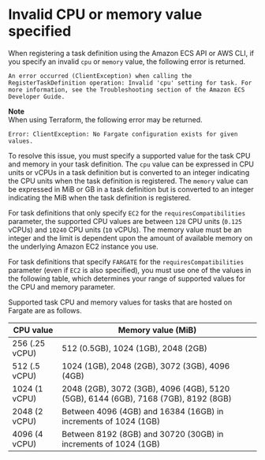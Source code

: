 # Invalid CPU or memory value specified<a name="task-cpu-memory-error"></a>

When registering a task definition using the Amazon ECS API or AWS CLI, if you specify an invalid `cpu` or `memory` value, the following error is returned\.

```
An error occurred (ClientException) when calling the RegisterTaskDefinition operation: Invalid 'cpu' setting for task. For more information, see the Troubleshooting section of the Amazon ECS Developer Guide.
```

**Note**  
When using Terraform, the following error may be returned\.  

```
Error: ClientException: No Fargate configuration exists for given values.
```

To resolve this issue, you must specify a supported value for the task CPU and memory in your task definition\. The `cpu` value can be expressed in CPU units or vCPUs in a task definition but is converted to an integer indicating the CPU units when the task definition is registered\. The `memory` value can be expressed in MiB or GB in a task definition but is converted to an integer indicating the MiB when the task definition is registered\.

For task definitions that only specify `EC2` for the `requiresCompatibilities` parameter, the supported CPU values are between `128` CPU units \(`0.125` vCPUs\) and `10240` CPU units \(`10` vCPUs\)\. The memory value must be an integer and the limit is dependent upon the amount of available memory on the underlying Amazon EC2 instance you use\.

For task definitions that specify `FARGATE` for the `requiresCompatibilities` parameter \(even if `EC2` is also specified\), you must use one of the values in the following table, which determines your range of supported values for the CPU and memory parameter\.

Supported task CPU and memory values for tasks that are hosted on Fargate are as follows\.


| CPU value | Memory value \(MiB\) | 
| --- | --- | 
| 256 \(\.25 vCPU\) | 512 \(0\.5GB\), 1024 \(1GB\), 2048 \(2GB\) | 
| 512 \(\.5 vCPU\) | 1024 \(1GB\), 2048 \(2GB\), 3072 \(3GB\), 4096 \(4GB\) | 
| 1024 \(1 vCPU\) | 2048 \(2GB\), 3072 \(3GB\), 4096 \(4GB\), 5120 \(5GB\), 6144 \(6GB\), 7168 \(7GB\), 8192 \(8GB\) | 
| 2048 \(2 vCPU\) | Between 4096 \(4GB\) and 16384 \(16GB\) in increments of 1024 \(1GB\) | 
| 4096 \(4 vCPU\) | Between 8192 \(8GB\) and 30720 \(30GB\) in increments of 1024 \(1GB\) | 